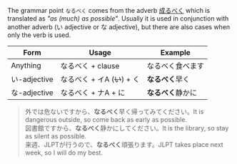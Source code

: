 The grammar point `なるべく` comes from the adverb [成るべく](w1375620) which is translated as *"as (much) as possible"*. Usually it is used in conjunction with another adverb (い adjective or な adjective), but there are also cases when only the verb is used.

|Form|Usage|Example|
|-|-|-|
|Anything|なるべく + clause|なるべく食べます|
|い-adjective|なるべく + イA (~~い~~) + く|**なるべく**早く|
|な-adjective|なるべく + ナA + に|**なるべく**静かに|

>外では危ないですから、**なるべく**早く帰ってみてください。It is dangerous outside, so come back as early as possible.  
>図書館ですから、**なるべく**静かにしてください。It is the library, so stay as silent as possible.  
>来週、JLPTが行うので、**なるべく**頑張ります。JLPT takes place next week, so I will do my best.